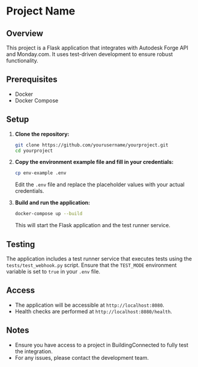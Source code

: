 # Project Name

## Overview

This project is a Flask application that integrates with Autodesk Forge API and Monday.com. It uses test-driven development to ensure robust functionality.

## Prerequisites

- Docker
- Docker Compose

## Setup

1. **Clone the repository:**

   ```bash
   git clone https://github.com/yourusername/yourproject.git
   cd yourproject
   ```

2. **Copy the environment example file and fill in your credentials:**

   ```bash
   cp env-example .env
   ```

   Edit the `.env` file and replace the placeholder values with your actual credentials.

3. **Build and run the application:**

   ```bash
   docker-compose up --build
   ```

   This will start the Flask application and the test runner service.

## Testing

The application includes a test runner service that executes tests using the `tests/test_webhook.py` script. Ensure that the `TEST_MODE` environment variable is set to `true` in your `.env` file.

## Access

- The application will be accessible at `http://localhost:8080`.
- Health checks are performed at `http://localhost:8080/health`.

## Notes

- Ensure you have access to a project in BuildingConnected to fully test the integration.
- For any issues, please contact the development team.
